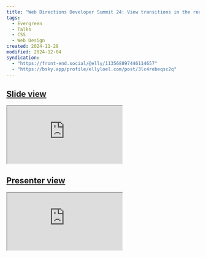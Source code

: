 ```yaml
---
title: "Web Directions Developer Summit 24: View transitions in the real world"
tags:
  - Evergreen
  - Talks
  - CSS
  - Web Design
created: 2024-11-28
modified: 2024-12-04
syndication:
  - "https://front-end.social/@elly/113568897446114657"
  - "https://bsky.app/profile/ellyloel.com/post/3lc4rebeqsc2q"
---
```


## [Slide view](https://view-transitions-irl.netlify.app/slides/0-hello/)

<div class="[ iframe-container ]">
	<iframe title="Side view" src="https://view-transitions-irl.netlify.app/slides/0-hello/" data-zoom style="aspect-ratio: 16/9; --zoom: 40%"></iframe>
</div>

## [Presenter view](https://view-transitions-irl.netlify.app/)

<div class="[ iframe-container ]">
	<iframe title="Presenter view" src="https://view-transitions-irl.netlify.app/" style="aspect-ratio: 1"></iframe>
</div>
